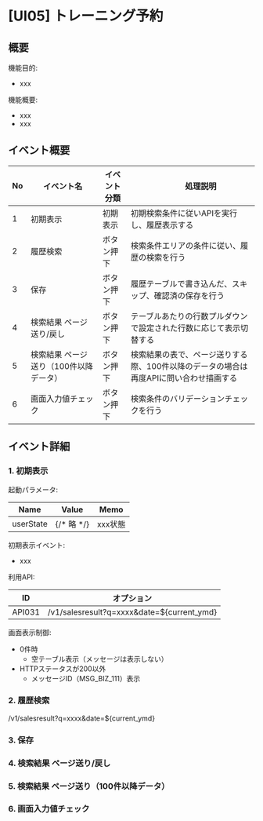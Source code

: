 # [UI05] トレーニング予約

## 概要

機能目的:

- xxx

機能概要:

- xxx
- xxx

## イベント概要

| No | イベント名                              | イベント分類 | 　  　 処理説明                                                                                                              |
|--- |-----------------------------------------|---------------|------------------------------------------------|
| 1  | 初期表示                                |  初期表示     | 初期検索条件に従いAPIを実行し、履歴表示する  |
| 2  | 履歴検索                                |  ボタン押下   | 検索条件エリアの条件に従い、履歴の検索を行う |
| 3  | 保存                                    |  ボタン押下   | 履歴テーブルで書き込んだ、スキップ、確認済の保存を行う                |
| 4  | 検索結果 ページ送り/戻し               |  ボタン押下   | テーブルあたりの行数プルダウンで設定された行数に応じて表示切替する                      |
| 5  | 検索結果 ページ送り（100件以降データ） |  ボタン押下   | 検索結果の表で、ページ送りする際、100件以降のデータの場合は再度APIに問い合わせ描画する |
| 6  | 画面入力値チェック                      |  ボタン押下   | 検索条件のバリデーションチェックを行う |

## イベント詳細

### 1. 初期表示

起動パラメータ:

| Name | Value | Memo |
| --- | --- | --- |
| userState | {/* 略 */} | xxx状態 |

初期表示イベント:

- xxx

利用API:

| ID  |  オプション |
| --- | --- |
| API031 | /v1/salesresult?q=xxxx&date=${current_ymd} |

画面表示制御:

- 0件時
  - 空テーブル表示（メッセージは表示しない）
- HTTPステータスが200以外
  - メッセージID（MSG_BIZ_111）表示

### 2. 履歴検索

/v1/salesresult?q=xxxx&date=${current_ymd}

### 3. 保存

### 4. 検索結果 ページ送り/戻し

### 5. 検索結果 ページ送り（100件以降データ）

### 6. 画面入力値チェック
